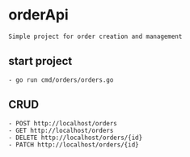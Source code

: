 # orderApi
    Simple project for order creation and management

## start project 
    - go run cmd/orders/orders.go

## CRUD
    - POST http://localhost/orders
    - GET http://localhost/orders
    - DELETE http://localhost/orders/{id}
    - PATCH http://localhost/orders/{id}
